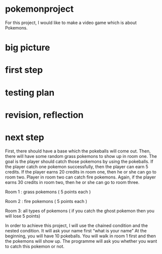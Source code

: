 # pokemonproject
For this project, I would like to make a video game which is about Pokemons.

# big picture

# first step

# testing plan

# revision, reflection

# next step 

First, there should have a base which the pokeballs will come out. Then, there will have some random grass pokemons to show up in room one. The goal is the player should catch those pokemons by using the pokeballs. If the player catch one pokemon successfully, then the player can earn 5 credits. If the player earns 20 credits in room one, then he or she can go to room two. Player in room two can catch fire pokemons. Again, if the player earns 30 credits in room two, then he or she can go to room three. 


Room 1 : grass pokemons ( 5 points each )

Room 2 : fire pokemons ( 5 points each )

Room 3: all types of pokemons ( if you catch the ghost pokemon then you will lose 5 points)

In order to achieve this project, I will use the chained condition and the nested condition. 
It will ask your name first “what is your name”
At the beginning, you will have 10 pokeballs. 
You will walk in room 1 first and then the pokemons will show up. The programme will ask you whether you want to catch this pokemon or not.
